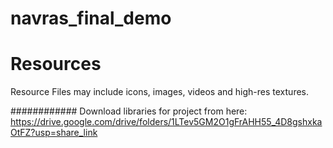 
# navras_final_demo
# Resources
Resource Files may include icons, images, videos and high-res textures.

############ Download libraries for project from here: 
https://drive.google.com/drive/folders/1LTev5GM2O1gFrAHH55_4D8gshxkaOtFZ?usp=share_link

